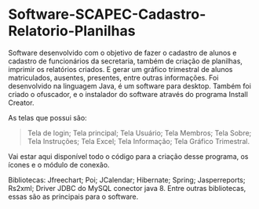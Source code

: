 # Software-SCAPEC-Cadastro-Relatorio-Planilhas
Software desenvolvido com o objetivo de fazer o cadastro de alunos e cadastro de funcionários da secretaria, também de criação de planilhas, imprimir os relatórios criados. E gerar um gráfico trimestral de alunos matriculados, ausentes, presentes, entre outras informações. Foi desenvolvido na linguagem Java, é um software para desktop. Também foi criado o ofuscador, e o instalador do software através do programa Install Creator.

As telas que possui são:

> Tela de login; 
> Tela principal; 
> Tela Usuário; 
> Tela Membros; 
> Tela Sobre; 
> Tela Instruções; 
> Tela Excel; 
> Tela Informação; 
> Tela Gráfico Trimestral.

Vai estar aqui disponível todo o código para a criação desse programa, os ícones e o módulo de conexão.

Bibliotecas: Jfreechart; Poi; JCalendar; Hibernate; Spring; Jasperreports; Rs2xml; Driver JDBC do MySQL conector java 8. Entre outras bibliotecas, essas são as principais para o software.
